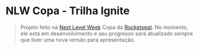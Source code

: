 # NLW Copa - Trilha Ignite

<!-- <img src="./logo.png" alt="Imagem Logo"> -->

> Projeto feito na [Next Level Week](lp.rockeseat.com.br/nlw) Copa da [Rocketseat](https://www.rocketseat.com.br). No momento, ele está em desenvolvimento e seu progresso será atualizado sempre que tiver uma nova versão para apresentação.

<!-- > O projeto consiste em uma página para reprodução de um podcast chamado Podcastr.

### Ajustes e melhorias

O projeto ainda está em desenvolvimento e, após a finalização do projeto no curso, as seguintes alterações são planejadas:

- [x] Inserção de ícones nos botões
- [ ] Responsividade
- [ ] Tema escuro
- [ ] Estudar a possibilidade de PWA (Progressive Web App)
- [ ] Estudar a possibilidade de usar o framework [Electron](https://www.electronjs.org) para uma versão desktop

## 💻 Características do projeto

### Tecnologias utilizadas
* [TypeScript](https://www.typescriptlang.org)
* [React](https://pt-br.reactjs.org)
* [React Native](https://reactnative.dev)
* [Node.js](https://nodejs.org/en/)
* [Express](https://expressjs.com/pt-br/)
* [JSON Web Token](https://jwt.io)
* [Socket.IO](https://socket.io)
* [Axios](https://axios-http.com)
* [Prisma](https://www.prisma.io)
* [Vite](https://vitejs.dev)
* etc.

### Obsercações
* Este software foi desenvolvido no [Visual Studio Code](https://code.visualstudio.com) utilizando o Windows 10 como SO
* Para executar o sistema e comandos no Yarn, foi utilizado o [Windows Subsystem for Linux](https://docs.microsoft.com/pt-br/windows/wsl/install)
*
-->
